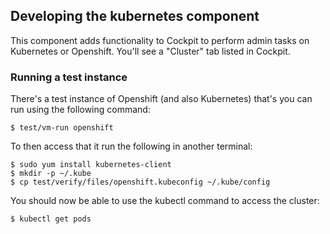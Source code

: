 Developing the kubernetes component
-----------------------------------

This component adds functionality to Cockpit to perform admin tasks on
Kubernetes or Openshift. You'll see a "Cluster" tab listed in Cockpit.

### Running a test instance

There's a test instance of Openshift (and also Kubernetes) that's you
can run using the following command:

    $ test/vm-run openshift

To then access that it run the following in another terminal:

    $ sudo yum install kubernetes-client
    $ mkdir -p ~/.kube
    $ cp test/verify/files/openshift.kubeconfig ~/.kube/config

You should now be able to use the kubectl command to access the cluster:

    $ kubectl get pods
